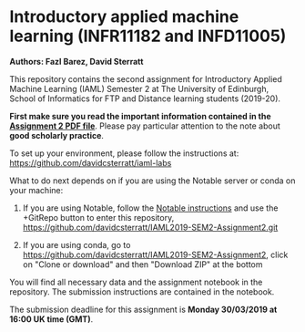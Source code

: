 # Introductory applied machine learning (INFR11182 and INFD11005)

**Authors: Fazl Barez, David Sterratt**

This repository contains the second assignment for Introductory
Applied Machine Learning (IAML) Semester 2 at The University of
Edinburgh, School of Informatics for FTP and Distance learning
students (2019-20).

**First make sure you read the important information contained in the
[Assignment 2 PDF file](https://github.com/davidcsterratt/IAML2019-SEM2-Assignment2/blob/master/Assignment2.pdf)**. Please pay particular attention to the note about **good scholarly practice**.

To set up your environment, please follow the instructions at:
https://github.com/davidcsterratt/iaml-labs

What to do next depends on if you are using the Notable server or
conda on your machine:

1. If you are using Notable, follow the [Notable
  instructions](https://github.com/davidcsterratt/iaml-labs/blob/master/README-notable.md)
  and use the +GitRepo button to enter this repository,
  https://github.com/davidcsterratt/IAML2019-SEM2-Assignment2.git

2. If you are using conda, go to 
   https://github.com/davidcsterratt/IAML2019-SEM2-Assignment2, click
   on "Clone or download" and then "Download ZIP" at the bottom

You will find all necessary data and the assignment notebook in the repository. The submission instructions are contained in the notebook.

The submission deadline for this assignment is **Monday 30/03/2019 at
 16:00 UK time (GMT)**.
